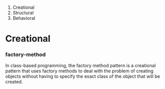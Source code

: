 

1. Creational
2. Structural
3. Behavioral

# Creational

### factory-method
In class-based programming, the factory method pattern is a creational pattern that uses factory methods to deal with the problem of creating objects without having to specify the exact class of the object that will be created.

